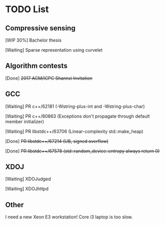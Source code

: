 # TODO List

## Compressive sensing

\[WIP 30%\] Bachelor thesis

\[Waiting\] Sparse representation using curvelet

## Algorithm contests

\[Done\] ~~2017 ACM/ICPC Shannxi Invitation~~

## GCC

\[Waiting\] PR c++/62181 (-Wstring-plus-int and -Wstring-plus-char)

\[Waiting\] PR c++/80863 (Exceptions don't propagate through default member
initializer)

\[Waiting\] PR libstdc++/63706 (Linear-complexity std::make\_heap)

\[Done\] ~~PR libstdc++/67214 (UB, signed overflow)~~

\[Done\] ~~PR libstdc++/67578 (std::random\_device::entropy always return 0)~~

## XDOJ

\[Waiting\] XDOJudged

\[Waiting\] XDOJhttpd

## Other

I need a new Xeon E3 workstation!  Core i3 laptop is too slow.

